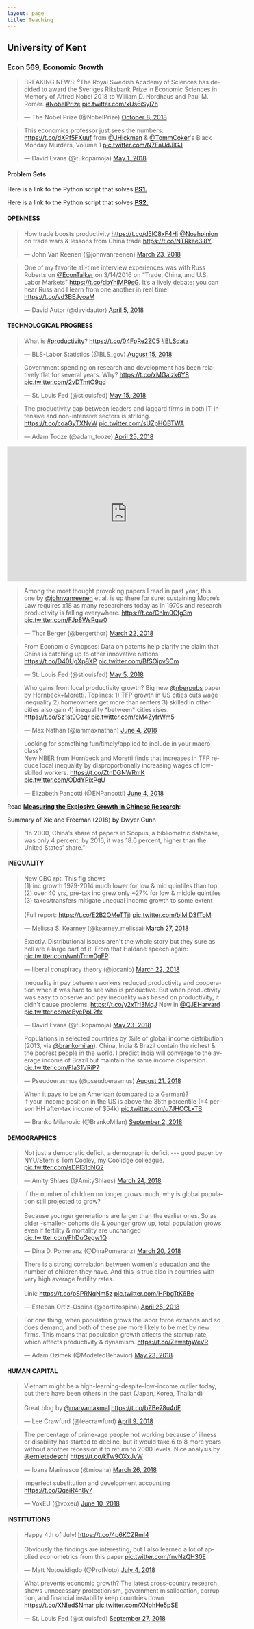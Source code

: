 ```yaml
---
layout: page
title: Teaching
---
```


## University of Kent ##

### Econ 569, Economic Growth ###

<blockquote class="twitter-tweet" data-lang="en"><p lang="en" dir="ltr">BREAKING NEWS: ⁰The Royal Swedish Academy of Sciences has decided to award the Sveriges Riksbank Prize in Economic Sciences in Memory of Alfred Nobel 2018 to William D. Nordhaus and Paul M. Romer. <a href="https://twitter.com/hashtag/NobelPrize?src=hash&amp;ref_src=twsrc%5Etfw">#NobelPrize</a> <a href="https://t.co/xUs6iSyI7h">pic.twitter.com/xUs6iSyI7h</a></p>&mdash; The Nobel Prize (@NobelPrize) <a href="https://twitter.com/NobelPrize/status/1049235842777206784?ref_src=twsrc%5Etfw">October 8, 2018</a></blockquote> <script async src="https://platform.twitter.com/widgets.js" charset="utf-8"></script> 



<blockquote class="twitter-tweet"><p lang="en" dir="ltr">This economics professor just sees the numbers. <a href="https://t.co/dXPf5FXuuf">https://t.co/dXPf5FXuuf</a> from <a href="https://twitter.com/JHickman?ref_src=twsrc%5Etfw">@JHickman</a> &amp; <a href="https://twitter.com/tommcoker?ref_src=twsrc%5Etfw">@TommCoker</a>&#39;s Black Monday Murders, Volume 1 <a href="https://t.co/N7EaUdJlGJ">pic.twitter.com/N7EaUdJlGJ</a></p>&mdash; David Evans (@tukopamoja) <a href="https://twitter.com/tukopamoja/status/991296427606228992?ref_src=twsrc%5Etfw">May 1, 2018</a></blockquote> <script async src="https://platform.twitter.com/widgets.js" charset="utf-8"></script>

#### Problem Sets ####

Here is a link to the Python script that solves **[PS1.](https://gunerilhan.github.io/img/PS1.html)**

Here is a link to the Python script that solves **[PS2.](https://gunerilhan.github.io/img/PS2.html)**

#### OPENNESS ####

<blockquote class="twitter-tweet" data-lang="en"><p lang="en" dir="ltr">How trade boosts productivity <a href="https://t.co/d5IC8xF4Hi">https://t.co/d5IC8xF4Hi</a> <a href="https://twitter.com/Noahpinion?ref_src=twsrc%5Etfw">@Noahpinion</a> on trade wars &amp; lessons from China trade <a href="https://t.co/NTRkee3i8Y">https://t.co/NTRkee3i8Y</a></p>&mdash; John Van Reenen (@johnvanreenen) <a href="https://twitter.com/johnvanreenen/status/977183328238538752?ref_src=twsrc%5Etfw">March 23, 2018</a></blockquote> <script async src="https://platform.twitter.com/widgets.js" charset="utf-8"></script> 


<blockquote class="twitter-tweet"><p lang="en" dir="ltr">One of my favorite all-time interview experiences was with Russ Roberts on <a href="https://twitter.com/EconTalker?ref_src=twsrc%5Etfw">@EconTalker</a> on 3/14/2016 on “Trade, China, and U.S. Labor Markets” <a href="https://t.co/dbYniMP9sG">https://t.co/dbYniMP9sG</a>. It’s a lively debate: you can hear Russ and I learn from one another in real time! <a href="https://t.co/yd3BEJyoaM">https://t.co/yd3BEJyoaM</a></p>&mdash; David Autor (@davidautor) <a href="https://twitter.com/davidautor/status/981941196963696641?ref_src=twsrc%5Etfw">April 5, 2018</a></blockquote> <script async src="https://platform.twitter.com/widgets.js" charset="utf-8"></script>



#### TECHNOLOGICAL PROGRESS ####


<blockquote class="twitter-tweet" data-lang="en"><p lang="en" dir="ltr">What is <a href="https://twitter.com/hashtag/productivity?src=hash&amp;ref_src=twsrc%5Etfw">#productivity</a>? <a href="https://t.co/04FpRe2ZC5">https://t.co/04FpRe2ZC5</a> <a href="https://twitter.com/hashtag/BLSdata?src=hash&amp;ref_src=twsrc%5Etfw">#BLSdata</a></p>&mdash; BLS-Labor Statistics (@BLS_gov) <a href="https://twitter.com/BLS_gov/status/1029716839876702208?ref_src=twsrc%5Etfw">August 15, 2018</a></blockquote> <script async src="https://platform.twitter.com/widgets.js" charset="utf-8"></script> 


<blockquote class="twitter-tweet" data-lang="en"><p lang="en" dir="ltr">Government spending on research and development has been relatively flat for several years. Why? <a href="https://t.co/xMGaizk6Y8">https://t.co/xMGaizk6Y8</a> <a href="https://t.co/2vDTmtO9qd">pic.twitter.com/2vDTmtO9qd</a></p>&mdash; St. Louis Fed (@stlouisfed) <a href="https://twitter.com/stlouisfed/status/996237499293929472?ref_src=twsrc%5Etfw">May 15, 2018</a></blockquote> <script async src="https://platform.twitter.com/widgets.js" charset="utf-8"></script> 



<blockquote class="twitter-tweet"><p lang="en" dir="ltr">The productivity gap between leaders and laggard firms in both IT-intensive and non-intensive sectors is striking. <a href="https://t.co/coaGyTXNyW">https://t.co/coaGyTXNyW</a> <a href="https://t.co/sUZpHQBTWA">pic.twitter.com/sUZpHQBTWA</a></p>&mdash; Adam Tooze (@adam_tooze) <a href="https://twitter.com/adam_tooze/status/989111794361827328?ref_src=twsrc%5Etfw">April 25, 2018</a></blockquote> <script async src="https://platform.twitter.com/widgets.js" charset="utf-8"></script>
<iframe width="560" height="315" src="https://www.youtube.com/embed/q9kYwVciFnI" frameborder="0" allow="autoplay; encrypted-media" allowfullscreen></iframe>



<blockquote class="twitter-tweet" data-lang="en"><p lang="en" dir="ltr">Among the most thought provoking papers I read in past year, this one by <a href="https://twitter.com/johnvanreenen?ref_src=twsrc%5Etfw">@johnvanreenen</a> et al. is up there for sure: sustaining Moore’s Law requires x18 as many researchers today as in 1970s and research productivity is falling everywhere. <a href="https://t.co/Chlm0Cfg3m">https://t.co/Chlm0Cfg3m</a> <a href="https://t.co/FJp8WsRqw0">pic.twitter.com/FJp8WsRqw0</a></p>&mdash; Thor Berger (@bergerthor) <a href="https://twitter.com/bergerthor/status/976842869951680514?ref_src=twsrc%5Etfw">March 22, 2018</a></blockquote> <script async src="https://platform.twitter.com/widgets.js" charset="utf-8"></script> 

<blockquote class="twitter-tweet"><p lang="en" dir="ltr">From Economic Synopses: Data on patents help clarify the claim that China is catching up to other innovative nations <a href="https://t.co/D40UgXp8XP">https://t.co/D40UgXp8XP</a> <a href="https://t.co/BfSOipvSCm">pic.twitter.com/BfSOipvSCm</a></p>&mdash; St. Louis Fed (@stlouisfed) <a href="https://twitter.com/stlouisfed/status/992831309155356672?ref_src=twsrc%5Etfw">May 5, 2018</a></blockquote> <script async src="https://platform.twitter.com/widgets.js" charset="utf-8"></script>


<blockquote class="twitter-tweet"><p lang="en" dir="ltr">Who gains from local productivity growth? Big new <a href="https://twitter.com/nberpubs?ref_src=twsrc%5Etfw">@nberpubs</a> paper by Hornbeck+Moretti. Toplines: 1) TFP growth in US cities cuts wage inequality 2) homeowners get more than renters 3) skilled in other cities also gain 4) inequality *between* cities rises. <a href="https://t.co/Sz1st9Ceqr">https://t.co/Sz1st9Ceqr</a> <a href="https://t.co/cM4ZyfrWm5">pic.twitter.com/cM4ZyfrWm5</a></p>&mdash; Max Nathan (@iammaxnathan) <a href="https://twitter.com/iammaxnathan/status/1003645141817741322?ref_src=twsrc%5Etfw">June 4, 2018</a></blockquote> <script async src="https://platform.twitter.com/widgets.js" charset="utf-8"></script>

<blockquote class="twitter-tweet"><p lang="en" dir="ltr">Looking for something fun/timely/applied to include in your macro class? <br>New NBER from Hornbeck and Moretti finds that increases in TFP reduce local inequality by disproportionally increasing wages of low-skilled workers. <a href="https://t.co/ZtnDGNWRmK">https://t.co/ZtnDGNWRmK</a> <a href="https://t.co/ODdYPixPgU">pic.twitter.com/ODdYPixPgU</a></p>&mdash; Elizabeth Pancotti (@ENPancotti) <a href="https://twitter.com/ENPancotti/status/1003666274105389057?ref_src=twsrc%5Etfw">June 4, 2018</a></blockquote> <script async src="https://platform.twitter.com/widgets.js" charset="utf-8"></script>


Read [**Measuring the Explosive Growth in Chinese Research**](http://www.nber.org/digest/oct18/oct18.pdf):

Summary of Xie and Freeman (2018) by Dwyer Gunn 

> "In 2000, China’s share of papers in Scopus, a bibliometric database, was only 4 percent; by 2016, it was 18.6 percent, higher than the United States’ share." 

#### INEQUALITY #####



<blockquote class="twitter-tweet" data-lang="en"><p lang="en" dir="ltr">New CBO rpt. This fig shows <br>(1) inc growth 1979-2014 much lower for low &amp; mid quintiles than top<br>(2) over 40 yrs, pre-tax inc grew only ~27% for low &amp; middle quintiles <br>(3) taxes/transfers mitigate unequal income growth to some extent<br><br>(Full report: <a href="https://t.co/E2B2QMeTTj">https://t.co/E2B2QMeTTj</a>) <a href="https://t.co/biMiD3fToM">pic.twitter.com/biMiD3fToM</a></p>&mdash; Melissa S. Kearney (@kearney_melissa) <a href="https://twitter.com/kearney_melissa/status/978621144172462082?ref_src=twsrc%5Etfw">March 27, 2018</a></blockquote> <script async src="https://platform.twitter.com/widgets.js" charset="utf-8"></script> 


<blockquote class="twitter-tweet" data-lang="en"><p lang="en" dir="ltr">Exactly. Distributional issues aren&#39;t the whole story but they sure as hell are a large part of it. From that Haldane speech again: <a href="https://t.co/wnhTmw0gFP">pic.twitter.com/wnhTmw0gFP</a></p>&mdash; liberal conspiracy theory (@jocanib) <a href="https://twitter.com/jocanib/status/976737714484793344?ref_src=twsrc%5Etfw">March 22, 2018</a></blockquote> <script async src="https://platform.twitter.com/widgets.js" charset="utf-8"></script> 

<blockquote class="twitter-tweet" data-lang="en"><p lang="en" dir="ltr">Inequality in pay between workers reduced productivity and cooperation when it was hard to see who is productive. But when productivity was easy to observe and pay inequality was based on productivity, it didn&#39;t cause problems. <a href="https://t.co/y2xTri3MqJ">https://t.co/y2xTri3MqJ</a> New in <a href="https://twitter.com/QJEHarvard?ref_src=twsrc%5Etfw">@QJEHarvard</a> <a href="https://t.co/cByePpL2fx">pic.twitter.com/cByePpL2fx</a></p>&mdash; David Evans (@tukopamoja) <a href="https://twitter.com/tukopamoja/status/999284263899095040?ref_src=twsrc%5Etfw">May 23, 2018</a></blockquote> <script async src="https://platform.twitter.com/widgets.js" charset="utf-8"></script> 

<blockquote class="twitter-tweet" data-lang="en"><p lang="en" dir="ltr">Populations in selected countries by %ile of global income distribution (2013, via <a href="https://twitter.com/BrankoMilan?ref_src=twsrc%5Etfw">@brankomilan</a>). China, India &amp; Brazil contain the richest &amp; the poorest people in the world. I predict India will converge to the average income of Brazil but maintain the same income dispersion. <a href="https://t.co/Fla31VRiP7">pic.twitter.com/Fla31VRiP7</a></p>&mdash; Pseudoerasmus (@pseudoerasmus) <a href="https://twitter.com/pseudoerasmus/status/1032012277720010752?ref_src=twsrc%5Etfw">August 21, 2018</a></blockquote> <script async src="https://platform.twitter.com/widgets.js" charset="utf-8"></script> 

<blockquote class="twitter-tweet" data-lang="en"><p lang="en" dir="ltr">When it pays to be an American (compared to a German)?<br>If your income position in the US is above the 35th percentile (=4 person HH after-tax income of $54k) <a href="https://t.co/u7JHCCLxTB">pic.twitter.com/u7JHCCLxTB</a></p>&mdash; Branko Milanovic (@BrankoMilan) <a href="https://twitter.com/BrankoMilan/status/1036264666748657666?ref_src=twsrc%5Etfw">September 2, 2018</a></blockquote> <script async src="https://platform.twitter.com/widgets.js" charset="utf-8"></script> 


#### DEMOGRAPHICS ####

<blockquote class="twitter-tweet" data-lang="en"><p lang="en" dir="ltr">Not just a democratic deficit, a demographic deficit --- good paper by NYU/Stern&#39;s Tom Cooley, my Coolidge colleague. <a href="https://t.co/sDPI31dNQ2">pic.twitter.com/sDPI31dNQ2</a></p>&mdash; Amity Shlaes (@AmityShlaes) <a href="https://twitter.com/AmityShlaes/status/977412635242180608?ref_src=twsrc%5Etfw">March 24, 2018</a></blockquote> <script async src="https://platform.twitter.com/widgets.js" charset="utf-8"></script> 



<blockquote class="twitter-tweet"><p lang="en" dir="ltr">If the number of children no longer grows much, why is global population still projected to grow?<br><br>Because younger generations are larger than the earlier ones. So as older -smaller- cohorts die &amp; younger grow up, total population grows even if fertility &amp; mortality are unchanged <a href="https://t.co/FhDuGegw1Q">pic.twitter.com/FhDuGegw1Q</a></p>&mdash; Dina D. Pomeranz (@DinaPomeranz) <a href="https://twitter.com/DinaPomeranz/status/976222062900662278?ref_src=twsrc%5Etfw">March 20, 2018</a></blockquote> <script async src="https://platform.twitter.com/widgets.js" charset="utf-8"></script>

<blockquote class="twitter-tweet"><p lang="en" dir="ltr">There is a strong correlation between women&#39;s education and the number of children they have. And this is true also in countries with very high average fertility rates.<br><br>Link: <a href="https://t.co/pSPRNqNm5z">https://t.co/pSPRNqNm5z</a> <a href="https://t.co/HPbgTtK6Be">pic.twitter.com/HPbgTtK6Be</a></p>&mdash; Esteban Ortiz-Ospina (@eortizospina) <a href="https://twitter.com/eortizospina/status/989137857678860288?ref_src=twsrc%5Etfw">April 25, 2018</a></blockquote> <script async src="https://platform.twitter.com/widgets.js" charset="utf-8"></script>


<blockquote class="twitter-tweet" data-lang="en"><p lang="en" dir="ltr">For one thing, when population grows the labor force expands and so does demand, and both of these are more likely to be met by new firms. This means that population growth affects the startup rate, which affects productivity &amp; dynamism. <a href="https://t.co/ZewetgWeVR">https://t.co/ZewetgWeVR</a></p>&mdash; Adam Ozimek (@ModeledBehavior) <a href="https://twitter.com/ModeledBehavior/status/999315840272134145?ref_src=twsrc%5Etfw">May 23, 2018</a></blockquote> <script async src="https://platform.twitter.com/widgets.js" charset="utf-8"></script> 


#### HUMAN CAPITAL #####


<blockquote class="twitter-tweet" data-lang="en"><p lang="en" dir="ltr">Vietnam might be a high-learning-despite-low-income outlier today, but there have been others in the past (Japan, Korea, Thailand)<br><br>Great blog by <a href="https://twitter.com/maryamakmal?ref_src=twsrc%5Etfw">@maryamakmal</a> <a href="https://t.co/bZBe78u4dF">https://t.co/bZBe78u4dF</a></p>&mdash; Lee Crawfurd (@leecrawfurd) <a href="https://twitter.com/leecrawfurd/status/983463136413016065?ref_src=twsrc%5Etfw">April 9, 2018</a></blockquote> <script async src="https://platform.twitter.com/widgets.js" charset="utf-8"></script> 


<blockquote class="twitter-tweet" data-lang="en"><p lang="en" dir="ltr">The percentage of prime-age people not working because of illness or disability has started to decline, but it would take 6 to 8 more years without another recession it to return to 2000 levels. Nice analysis by <a href="https://twitter.com/ernietedeschi?ref_src=twsrc%5Etfw">@ernietedeschi</a> <a href="https://t.co/kTw9OXxJvW">https://t.co/kTw9OXxJvW</a></p>&mdash; Ioana Marinescu (@mioana) <a href="https://twitter.com/mioana/status/978300645575938048?ref_src=twsrc%5Etfw">March 26, 2018</a></blockquote> <script async src="https://platform.twitter.com/widgets.js" charset="utf-8"></script> 




<blockquote class="twitter-tweet"><p lang="en" dir="ltr">Imperfect substitution and development accounting <a href="https://t.co/QqeiR4n8v7">https://t.co/QqeiR4n8v7</a></p>&mdash; VoxEU (@voxeu) <a href="https://twitter.com/voxeu/status/1005880507576377345?ref_src=twsrc%5Etfw">June 10, 2018</a></blockquote> <script async src="https://platform.twitter.com/widgets.js" charset="utf-8"></script>

#### INSTITUTIONS ####

<blockquote class="twitter-tweet" data-lang="en"><p lang="en" dir="ltr">Happy 4th of July! <a href="https://t.co/4p6KCZRml4">https://t.co/4p6KCZRml4</a><br><br>Obviously the findings are interesting, but I also learned a lot of applied econometrics from this paper <a href="https://t.co/fnvNzQH30E">pic.twitter.com/fnvNzQH30E</a></p>&mdash; Matt Notowidigdo (@ProfNoto) <a href="https://twitter.com/ProfNoto/status/1014522895299760128?ref_src=twsrc%5Etfw">July 4, 2018</a></blockquote> <script async src="https://platform.twitter.com/widgets.js" charset="utf-8"></script> 



<blockquote class="twitter-tweet"><p lang="en" dir="ltr">What prevents economic growth? The latest cross-country research shows unnecessary protectionism, government misallocation, corruption, and financial instability keep countries down <a href="https://t.co/XNIedSNmar">https://t.co/XNIedSNmar</a> <a href="https://t.co/XNphHe5pSE">pic.twitter.com/XNphHe5pSE</a></p>&mdash; St. Louis Fed (@stlouisfed) <a href="https://twitter.com/stlouisfed/status/1045424114125737988?ref_src=twsrc%5Etfw">September 27, 2018</a></blockquote> <script async src="https://platform.twitter.com/widgets.js" charset="utf-8"></script>
